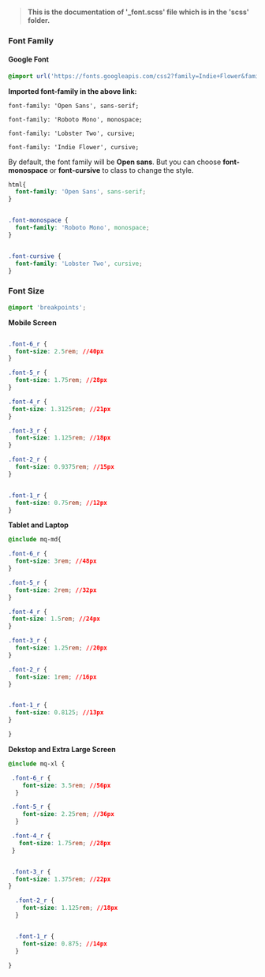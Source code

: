 

> #### This is the documentation of '_font.scss' file which is in the 'scss' folder. 





 ### Font Family



####  Google Font

```scss
@import url('https://fonts.googleapis.com/css2?family=Indie+Flower&family=Lobster+Two family=Open+Sans&family=Roboto+Mono&display=swap');
```



**Imported font-family in the above link:**

`font-family: 'Open Sans', sans-serif;` 

`font-family: 'Roboto Mono', monospace;` 

`font-family: 'Lobster Two', cursive;` 

`font-family: 'Indie Flower', cursive;` 





By default, the font family will be **Open sans**. But you can choose **font-monospace** or **font-cursive** to class to change the style.



```scss
html{
  font-family: 'Open Sans', sans-serif; 
}


.font-monospace {
  font-family: 'Roboto Mono', monospace;
}


.font-cursive {
  font-family: 'Lobster Two', cursive;
}

```









### Font Size



```css
@import 'breakpoints';
```



**Mobile Screen**

```css

.font-6_r {
  font-size: 2.5rem; //40px
}

.font-5_r {
  font-size: 1.75rem; //28px
}

.font-4_r {
 font-size: 1.3125rem; //21px
}

.font-3_r {
  font-size: 1.125rem; //18px
}

.font-2_r {
  font-size: 0.9375rem; //15px
}


.font-1_r {
  font-size: 0.75rem; //12px
}
```

 



**Tablet and Laptop**



```css
@include mq-md{

.font-6_r {
  font-size: 3rem; //48px
}

.font-5_r {
  font-size: 2rem; //32px
}

.font-4_r {
 font-size: 1.5rem; //24px
}

.font-3_r {
  font-size: 1.25rem; //20px
}

.font-2_r {
  font-size: 1rem; //16px
}


.font-1_r {
  font-size: 0.8125; //13px
}

}
```



**Dekstop and Extra Large Screen**



```css
@include mq-xl {

 .font-6_r {
    font-size: 3.5rem; //56px
  }

 .font-5_r {
    font-size: 2.25rem; //36px
  }

 .font-4_r {
   font-size: 1.75rem; //28px
 }


 .font-3_r {
  font-size: 1.375rem; //22px
}

  .font-2_r {
    font-size: 1.125rem; //18px
  }


  .font-1_r {
    font-size: 0.875; //14px
  }

}
```







